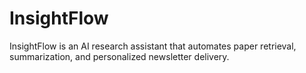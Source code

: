 # InsightFlow
InsightFlow is an AI research assistant that automates paper retrieval, summarization, and personalized newsletter delivery.
